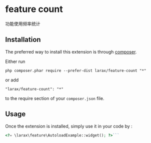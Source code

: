 feature count
=============
功能使用频率统计

Installation
------------

The preferred way to install this extension is through [composer](http://getcomposer.org/download/).

Either run

```
php composer.phar require --prefer-dist larax/feature-count "*"
```

or add

```
"larax/feature-count": "*"
```

to the require section of your `composer.json` file.


Usage
-----

Once the extension is installed, simply use it in your code by  :

```php
<?= \larax\feature\AutoloadExample::widget(); ?>```